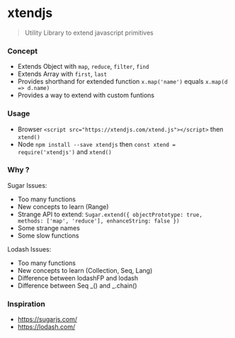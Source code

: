 # xtendjs
> Utility Library to extend javascript primitives

### Concept
- Extends Object with `map`, `reduce`, `filter`, `find`
- Extends Array with `first`, `last`
- Provides shorthand for extended function `x.map('name')` equals `x.map(d => d.name)`
- Provides a way to extend with custom funtions

### Usage
- Browser `<script src="https://xtendjs.com/xtend.js"></script>` then `xtend()`
- Node `npm install --save xtendjs` then `const xtend = require('xtendjs')` and `xtend()`

### Why ?
Sugar Issues:
- Too many functions
- New concepts to learn (Range)
- Strange API to extend: `Sugar.extend({ objectPrototype: true, methods: ['map', 'reduce'], enhanceString: false })`
- Some strange names
- Some slow functions

Lodash Issues:
- Too many functions
- New concepts to learn (Collection, Seq, Lang)
- Difference between lodashFP and lodash
- Difference between Seq \_() and \_.chain()

### Inspiration
- https://sugarjs.com/
- https://lodash.com/
